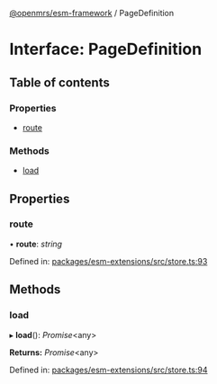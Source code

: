 [@openmrs/esm-framework](../API.md) / PageDefinition

# Interface: PageDefinition

## Table of contents

### Properties

- [route](pagedefinition.md#route)

### Methods

- [load](pagedefinition.md#load)

## Properties

### route

• **route**: *string*

Defined in: [packages/esm-extensions/src/store.ts:93](https://github.com/openmrs/openmrs-esm-core/blob/master/packages/esm-extensions/src/store.ts#L93)

## Methods

### load

▸ **load**(): *Promise*<any\>

**Returns:** *Promise*<any\>

Defined in: [packages/esm-extensions/src/store.ts:94](https://github.com/openmrs/openmrs-esm-core/blob/master/packages/esm-extensions/src/store.ts#L94)
